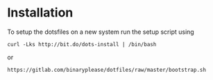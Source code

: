 # Installation
To setup the dotsfiles on a new system run the setup script using

```
curl -Lks http://bit.do/dots-install | /bin/bash

```

or

```
https://gitlab.com/binaryplease/dotfiles/raw/master/bootstrap.sh
```